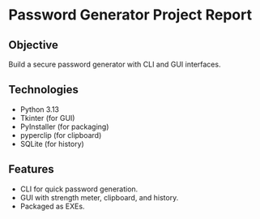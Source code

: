 # Password Generator Project Report 
## Objective 
Build a secure password generator with CLI and GUI interfaces. 
## Technologies 
- Python 3.13 
- Tkinter (for GUI) 
- PyInstaller (for packaging) 
- pyperclip (for clipboard) 
- SQLite (for history) 
## Features 
- CLI for quick password generation. 
- GUI with strength meter, clipboard, and history. 
- Packaged as EXEs. 
